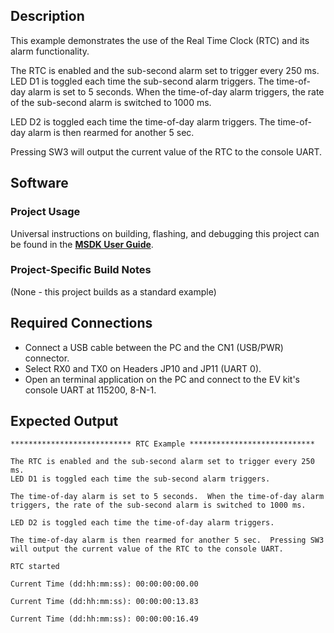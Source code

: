 ## Description

This example demonstrates the use of the Real Time Clock (RTC) and its alarm functionality.

The RTC is enabled and the sub-second alarm set to trigger every 250 ms.
LED D1 is toggled each time the sub-second alarm triggers.  The time-of-day alarm is set to 5 seconds.  When the time-of-day alarm triggers, the rate of the sub-second alarm is switched to 1000 ms.

LED D2 is toggled each time the time-of-day alarm triggers. The time-of-day alarm is then rearmed for another 5 sec.

Pressing SW3 will output the current value of the RTC to the console UART.

## Software

### Project Usage

Universal instructions on building, flashing, and debugging this project can be found in the **[MSDK User Guide](https://analogdevicesinc.github.io/msdk/USERGUIDE/)**.

### Project-Specific Build Notes

(None - this project builds as a standard example)

## Required Connections

-   Connect a USB cable between the PC and the CN1 (USB/PWR) connector.
-   Select RX0 and TX0 on Headers JP10 and JP11 (UART 0).
-   Open an terminal application on the PC and connect to the EV kit's console UART at 115200, 8-N-1.

## Expected Output

```
*************************** RTC Example ****************************

The RTC is enabled and the sub-second alarm set to trigger every 250 ms.
LED D1 is toggled each time the sub-second alarm triggers.

The time-of-day alarm is set to 5 seconds.  When the time-of-day alarm
triggers, the rate of the sub-second alarm is switched to 1000 ms.

LED D2 is toggled each time the time-of-day alarm triggers.

The time-of-day alarm is then rearmed for another 5 sec.  Pressing SW3
will output the current value of the RTC to the console UART.

RTC started

Current Time (dd:hh:mm:ss): 00:00:00:00.00

Current Time (dd:hh:mm:ss): 00:00:00:13.83

Current Time (dd:hh:mm:ss): 00:00:00:16.49
```



